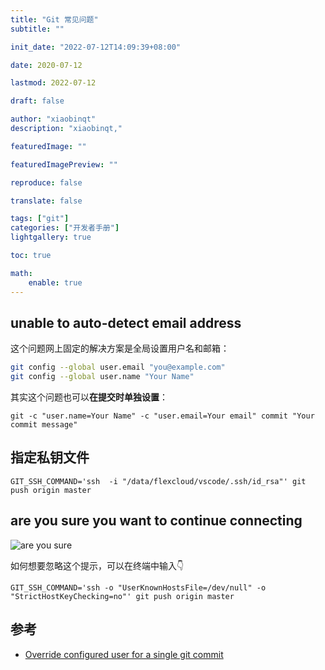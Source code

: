 ```yaml
---
title: "Git 常见问题"
subtitle: ""

init_date: "2022-07-12T14:09:39+08:00"

date: 2020-07-12

lastmod: 2022-07-12

draft: false

author: "xiaobinqt"
description: "xiaobinqt,"

featuredImage: ""

featuredImagePreview: ""

reproduce: false

translate: false

tags: ["git"]
categories: ["开发者手册"]
lightgallery: true

toc: true

math:
    enable: true
---
```


<!-- author： xiaobinqt -->
<!-- email： xiaobinqt@163.com -->
<!-- https://xiaobinqt.github.io -->
<!-- https://www.xiaobinqt.cn -->

## unable to auto-detect email address

这个问题网上固定的解决方案是全局设置用户名和邮箱：

```bash
git config --global user.email "you@example.com"
git config --global user.name "Your Name"
```

其实这个问题也可以**在提交时单独设置**：

```shell
git -c "user.name=Your Name" -c "user.email=Your email" commit "Your commit message"
```

## 指定私钥文件

```shell
GIT_SSH_COMMAND='ssh  -i "/data/flexcloud/vscode/.ssh/id_rsa"' git push origin master
```

## are you sure you want to continue connecting

![are you sure](https://cdn.xiaobinqt.cn/xiaobinqt.io/20220712/73049793ae584d35b6812cc0ec0f318b.png?imageView2/0/q/75|watermark/2/text/eGlhb2JpbnF0/font/dmlqYXlh/fontsize/1000/fill/IzVDNUI1Qg==/dissolve/52/gravity/SouthEast/dx/15/dy/15)

如何想要忽略这个提示，可以在终端中输入:point_down:

```shell
GIT_SSH_COMMAND='ssh -o "UserKnownHostsFile=/dev/null" -o "StrictHostKeyChecking=no"' git push origin master
```

## 参考

+ [Override configured user for a single git commit](https://stackoverflow.com/questions/19840921/override-configured-user-for-a-single-git-commit)


